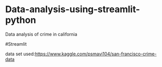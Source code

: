 # Data-analysis-using-streamlit-python
Data analysis of crime in california

#Streamlit

data set used:https://www.kaggle.com/psmavi104/san-francisco-crime-data
